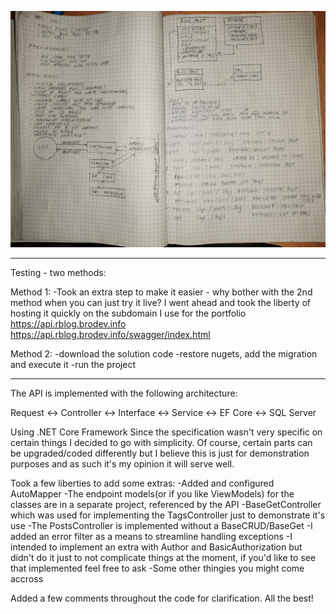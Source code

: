 ![alt text](https://raw.githubusercontent.com/emirhasa/RubiconBlog-repo/master/demo.jpg)

______________________________________________________
Testing - two methods: 

Method 1:
-Took an extra step to make it easier - why bother with the 2nd method when you can just try it live? I went ahead and took the liberty of hosting it quickly on the
subdomain I use for the portfolio
https://api.rblog.brodev.info 
https://api.rblog.brodev.info/swagger/index.html

Method 2:
-download the solution code
-restore nugets, add the migration and execute it
-run the project
______________________________________________________


The API is implemented with the following architecture:

Request <-> Controller <-> Interface <-> Service <-> EF Core <-> SQL Server

Using .NET Core Framework
Since the specification wasn't very specific on certain things I decided to go with simplicity.
Of course, certain parts can be upgraded/coded differently but I believe this is just for demonstration purposes
and as such it's my opinion it will serve well.

Took a few liberties to add some extras:
-Added and configured AutoMapper
-The endpoint models(or if you like ViewModels) for the classes are in a separate project, referenced by the API
-BaseGetController which was used for implementing the TagsController just to demonstrate it's use
-The PostsController is implemented without a BaseCRUD/BaseGet 
-I added an error filter as a means to streamline handling exceptions
-I intended to implement an extra with Author and BasicAuthorization but didn't do it just to not complicate things at the moment, if you'd like to see that implemented feel free to ask
-Some other thingies you might come accross

Added a few comments throughout the code for clarification. All the best!

